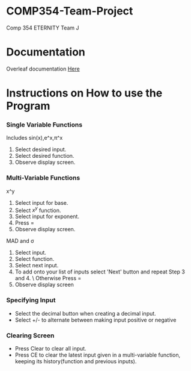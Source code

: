 # COMP354-Team-Project
Comp 354 ETERNITY Team J
# Documentation
Overleaf documentation [Here]()
# Instructions on How to use the Program

### Single Variable Functions

Includes sin(x),e^x,π^x
1.  Select desired input.
2.  Select desired function.
3.  Observe display screen.

### Multi-Variable Functions

x^y

1. Select input for base.
2. Select $x^y$ function. 
3. Select input for exponent.
4. Press =
5. Observe display screen.

MAD and σ
1. Select input.
2. Select function. 
3. Select next input.
4. To add onto your list of inputs select 'Next' button and repeat Step 3 and 4. \\ Otherwise Press =
5. Observe display screen


### Specifying Input
- Select the decimal button when creating a decimal input.
- Select +/- to alternate between making input positive or negative

### Clearing Screen

- Press Clear to clear all input.
- Press CE to clear the latest input given in a multi-variable function, keeping its history(function and previous inputs).

